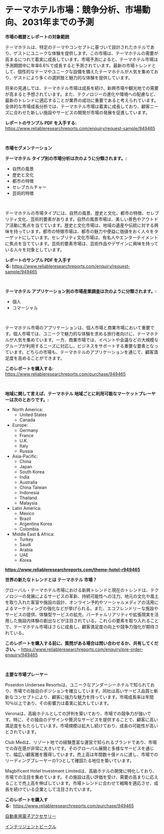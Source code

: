 <p><h1>テーマホテル市場：競争分析、市場動向、2031年までの予測</h1></p><p><strong>市場の概要とレポートの対象範囲</strong></p>
<p><p>テーマホテルは、特定のテーマやコンセプトに基づいて設計されたホテルであり、ゲストにユニークな体験を提供します。この市場は、テーマホテルの需要が高まるにつれて着実に成長しています。市場予測によると、テーマホテル市場は予測期間中に年率6.6%で成長すると予測されています。最新の市場トレンドとして、個性的なテーマやユニークな設備を備えたテーマホテルが人気を集めており、ゲストにより多くの選択肢と魅力的な体験を提供しています。</p><p>将来の見通しでは、テーマホテル市場は成長を続け、新興市場や観光地での需要が高まると予想されています。また、テクノロジーの進化や環境への配慮など、最新のトレンドに適応することが業界の成功に重要であると考えられています。全体的な市場成長分析では、テーマホテル市場は着実に成長しており、顧客ニーズに合わせた新しい施設やサービスの開発が市場の発展を促進しています。</p></p>
<p><strong>レポートのサンプル PDF を入手する:</strong> <a href="https://www.reliableresearchreports.com/enquiry/request-sample/949465">https://www.reliableresearchreports.com/enquiry/request-sample/949465</a></p>
<p>&nbsp;</p>
<p><strong>市場セグメンテーション</strong></p>
<p><strong>テーマホテル タイプ別の市場分析は次のように分類されます。:</strong></p>
<p><ul><li>自然の風景</li><li>歴史と文化</li><li>都市の特徴</li><li>セレブカルチャー</li><li>芸術的特徴</li></ul></p>
<p>&nbsp;</p>
<p><p>テーマホテルの市場タイプには、自然の風景、歴史と文化、都市の特徴、セレブリティ文化、芸術的要素があります。自然の風景市場は、美しい景色やアウトドア活動に焦点を当てています。歴史と文化市場は、地域の遺産や伝統に対する興味を持っています。都市の特徴市場は、都市の魅力や便益に価値をおく人々をターゲットにしています。セレブリティ文化市場は、有名人やエンターテイメントに焦点を当てています。芸術的要素市場は、芸術作品やデザインに興味を持っている人々を対象としています。</p></p>
<p><strong>レポートのサンプル PDF を入手する:</strong>&nbsp;<a href="https://www.reliableresearchreports.com/enquiry/request-sample/949465">https://www.reliableresearchreports.com/enquiry/request-sample/949465</a></p>
<p>&nbsp;</p>
<p><strong> テーマホテル アプリケーション別の市場産業調査は次のように分類されます。:</strong></p>
<p><ul><li>個人</li><li>コマーシャル</li></ul></p>
<p>&nbsp;</p>
<p><p>テーマホテル市場のアプリケーションは、個人市場と商業市場において重要です。個人市場では、ユニークで魅力的な体験を求める旅行者向けに、テーマホテルが人気を集めています。一方、商業市場では、イベントや会議などの大規模なグループが利用するニーズに対応し、ビジネスをサポートする重要な要素となっています。どちらの市場も、テーマホテルのアプリケーションを通じて、顧客満足度を高めることができます。</p></p>
<p><strong>このレポートを購入する:</strong>&nbsp; <a href="https://www.reliableresearchreports.com/purchase/949465">https://www.reliableresearchreports.com/purchase/949465</a></p>
<p>&nbsp;</p>
<p><strong>地域に関して言えば、テーマホテル 地域ごとに利用可能なマーケットプレーヤーは次のとおりです。:</strong></p>
<p><ul>
    <li>
        North America:
        <ul>
            <li>United States</li>
            <li>Canada</li>
        </ul>
    </li>
    <li>
        Europe:
        <ul>
            <li>Germany</li>
            <li>France</li>
            <li>U.K.</li>
            <li>Italy</li>
            <li>Russia</li>
        </ul>
    </li>
    <li>
        Asia-Pacific:
        <ul>
            <li>China</li>
            <li>Japan</li>
            <li>South Korea</li>
            <li>India</li>
            <li>Australia</li>
            <li>China Taiwan</li>
            <li>Indonesia</li>
            <li>Thailand</li>
            <li>Malaysia</li>
        </ul>
    </li>
    <li>
        Latin America:
        <ul>
            <li>Mexico</li>
            <li>Brazil</li>
            <li>Argentina Korea</li>
            <li>Colombia</li>
        </ul>
    </li>
    <li>
        Middle East & Africa:
        <ul>
            <li>Turkey</li>
            <li>Saudi</li>
            <li>Arabia</li>
            <li>UAE</li>
            <li>Korea</li>
        </ul>
    </li>
    </ul></p>
<p><strong><a href="https://www.reliableresearchreports.com/theme-hotel-r949465">https://www.reliableresearchreports.com/theme-hotel-r949465</a></strong>&nbsp;</p>
<p><strong>世界の新たなトレンドとは テーマホテル 市場？</strong></p>
<p><p>グローバル・テーマホテル市場における新興トレンドと現在のトレンドは、テクノロジーの発展によるサービスの革新、持続可能性への注力、地元の文化や風土を取り入れた客室や施設の設計、オンライン予約やソーシャルメディアの活用によるマーケティングの強化などが挙げられる。また、エコフレンドリーな施設やサービスの提供、体験型サービスの拡充、バーチャルリアリティや拡張現実を活用した施設内体験の創出などが注目されている。これらの要素を取り入れることで、テーマホテル市場はさらに成長し、顧客満足度の向上や競争力強化が期待されている。</p></p>
<p><strong>このレポートを購入する前に、質問がある場合は問い合わせるか、共有してください。</strong>- <a href="https://www.reliableresearchreports.com/enquiry/pre-order-enquiry/949465">https://www.reliableresearchreports.com/enquiry/pre-order-enquiry/949465</a></p>
<p>&nbsp;</p>
<p><strong>主要な市場プレーヤー</strong></p>
<p><p>Poseidon Undersea Resortsは、ユニークなアンダーシーホテルで知られており、市場での独自のポジションを確立しています。同社は高いサービス品質と斬新なコンセプトにより、顧客に強力な魅力を持っています。市場成長率は年間10％以上であり、その影響力は着実に拡大しています。</p><p>Veronaは、高級ホテルとしての評判を築いており、市場での競争力が強いです。特に、その独自のデザインや贅沢なサービスを提供することで、顧客に高い満足度をもたらしています。市場規模は拡大し続けており、成長の可能性が高いとされています。</p><p>Club Medは、リゾート地での経験豊富な運営で知られるブランドであり、市場での存在感が非常に大きいです。そのグローバル展開と多様なサービスを通じて、幅広い顧客層を獲得しています。売上高は年間数十億ドルに達し、市場でのリーディングプレーヤーの1つとして確固たる地位を築いています。</p><p>Magbificent Hotel Investment Limitedは、高級ホテルの開発に特化しており、市場での注目を集めています。その施設は高い評価を受け、需要の高まりに応えることで売上高を伸ばしています。市場トレンドに合わせて戦略を適応させ、成長を続けている企業として注目されています。</p></p>
<p><strong>このレポートを購入する:</strong>&nbsp;&nbsp;<a href="https://www.reliableresearchreports.com/purchase/949465">https://www.reliableresearchreports.com/purchase/949465</a></p>
<p><p><a href="https://github.com/RodHoppe07/Market-Research-Report-List-1/blob/main/470251719197.md">自動車用電子アクセサリー</a></p><p><a href="https://github.com/laurenreichert/Market-Research-Report-List-1/blob/main/317043419196.md">インテリジェントビークル</a></p></p>